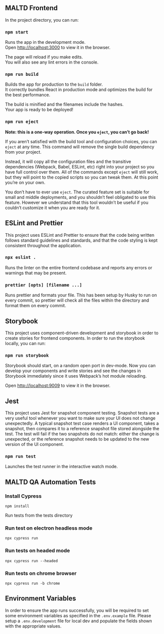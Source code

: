 ## MALTD Frontend

In the project directory, you can run:

### `npm start`

Runs the app in the development mode.<br />
Open [http://localhost:3000](http://localhost:3000) to view it in the browser.

The page will reload if you make edits.<br />
You will also see any lint errors in the console.

### `npm run build`

Builds the app for production to the `build` folder.<br />
It correctly bundles React in production mode and optimizes the build for the best performance.

The build is minified and the filenames include the hashes.<br />
Your app is ready to be deployed!

### `npm run eject`

**Note: this is a one-way operation. Once you `eject`, you can’t go back!**

If you aren’t satisfied with the build tool and configuration choices, you can `eject` at any time. This command will remove the single build dependency from your project.

Instead, it will copy all the configuration files and the transitive dependencies (Webpack, Babel, ESLint, etc) right into your project so you have full control over them. All of the commands except `eject` will still work, but they will point to the copied scripts so you can tweak them. At this point you’re on your own.

You don’t have to ever use `eject`. The curated feature set is suitable for small and middle deployments, and you shouldn’t feel obligated to use this feature. However we understand that this tool wouldn’t be useful if you couldn’t customize it when you are ready for it.

## ESLint and Prettier

This project uses ESLint and Prettier to ensure that the code being written follows standard guidelines and standards, and that the code styling is kept consistent throughout the application.

### `npx eslint .`

Runs the linter on the entire frontend codebase and reports any errors or warnings that may be present.

### `prettier [opts] [filename ...]`

Runs prettier and formats your file. This has been setup by Husky to run on every commit, so prettier will check all the files within the directory and format them on every commit.

## Storybook

This project uses component-driven development and storybook in order to create stories for frontend components. In order to run the storybook locally, you can run:

### `npm run storybook`

Storybook should start, on a random open port in dev-mode. Now you can develop your components and write stories and see the changes in Storybook immediately since it uses Webpack’s hot module reloading.<br />

Open [http://localhost:9009](http://localhost:9009) to view it in the browser.

## Jest

This project uses Jest for snapshot component testing. Snapshot tests are a very useful tool whenever you want to make sure your UI does not change unexpectedly. A typical snapshot test case renders a UI component, takes a snapshot, then compares it to a reference snapshot file stored alongside the test. The test will fail if the two snapshots do not match: either the change is unexpected, or the reference snapshot needs to be updated to the new version of the UI component.

### `npm run test`

Launches the test runner in the interactive watch mode.

## MALTD QA Automation Tests

### Install Cypress

```
npm install
```

Run tests from the tests directory

### Run test on electron headless mode

```
npx cypress run
```

### Run tests on headed mode

```
npx cypress run --headed
```

### Run tests on chrome browser

```
npx cypress run -b chrome
```

## Environment Variables

In order to ensure the app runs successfully, you will be required to set some environment variables as specified in the `.env.example` file. Please setup a `.env.development` file for local dev and populate the fields shown with the appropriate values.
